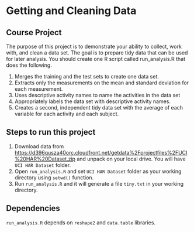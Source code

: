 # Getting and Cleaning Data

## Course Project

The purpose of this project is to demonstrate your ability to collect, work with, and clean a data set. The goal is to prepare tidy data that can be used for later analysis. 
You should create one R script called run_analysis.R that does the following. 

1. Merges the training and the test sets to create one data set.
2. Extracts only the measurements on the mean and standard deviation for each measurement.
3. Uses descriptive activity names to name the activities in the data set
4. Appropriately labels the data set with descriptive activity names.
5. Creates a second, independent tidy data set with the average of each variable for each activity and each subject.

## Steps to run this project

1. Download data from https://d396qusza40orc.cloudfront.net/getdata%2Fprojectfiles%2FUCI%20HAR%20Dataset.zip and unpack on your local drive. You will have ```UCI HAR Dataset``` folder.
2. Open ```run_analysis.R``` and set ```UCI HAR Dataset``` folder as your working directory using ```setwd()``` function.
3. Run ```run_analysis.R``` and it will generate a file ```tiny.txt``` in your working directory.

## Dependencies

```run_analysis.R``` depends on ```reshape2``` and ```data.table``` libraries. 
